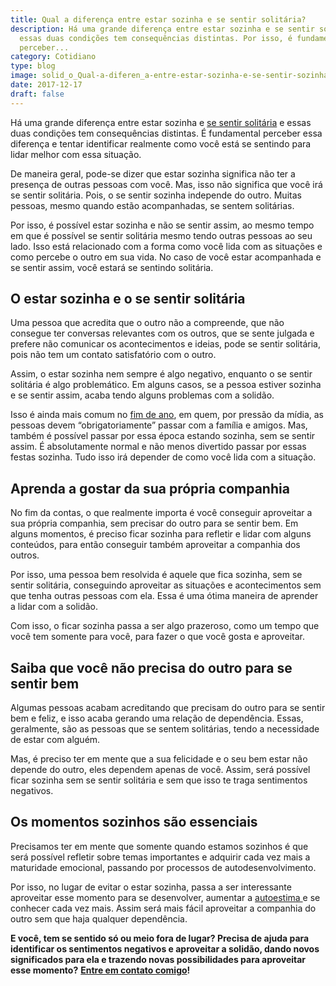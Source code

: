 ```yaml
---
title: Qual a diferença entre estar sozinha e se sentir solitária?
description: Há uma grande diferença entre estar sozinha e se sentir solitária e
  essas duas condições tem consequências distintas. Por isso, é fundamental
  perceber...
category: Cotidiano
type: blog
image: solid_o_Qual-a-diferen_a-entre-estar-sozinha-e-se-sentir-sozinha.jpg
date: 2017-12-17
draft: false
---
```


Há uma grande diferença entre estar sozinha e [se sentir solitária](https://yuribusin.com.br/dependencia-emocional/) e essas duas condições tem consequências distintas. É fundamental perceber essa diferença e tentar identificar realmente como você está se sentindo para lidar melhor com essa situação.

De maneira geral, pode-se dizer que estar sozinha significa não ter a presença de outras pessoas com você. Mas, isso não significa que você irá se sentir solitária. Pois, o se sentir sozinha independe do outro. Muitas pessoas, mesmo quando estão acompanhadas, se sentem solitárias.

Por isso, é possível estar sozinha e não se sentir assim, ao mesmo tempo em que é possível se sentir solitária mesmo tendo outras pessoas ao seu lado. Isso está relacionado com a forma como você lida com as situações e como percebe o outro em sua vida. No caso de você estar acompanhada e se sentir assim, você estará se sentindo solitária.

## **O estar sozinha e o se sentir solitária**

Uma pessoa que acredita que o outro não a compreende, que não consegue ter conversas relevantes com os outros, que se sente julgada e prefere não comunicar os acontecimentos e ideias, pode se sentir solitária, pois não tem um contato satisfatório com o outro.

Assim, o estar sozinha nem sempre é algo negativo, enquanto o se sentir solitária é algo problemático. Em alguns casos, se a pessoa estiver sozinha e se sentir assim, acaba tendo alguns problemas com a solidão.

Isso é ainda mais comum no [fim de ano](https://yuribusin.com.br/como-lidar-com-a-tristeza-de-fim-de-ano/), em quem, por pressão da mídia, as pessoas devem “obrigatoriamente” passar com a família e amigos. Mas, também é possível passar por essa época estando sozinha, sem se sentir assim. É absolutamente normal e não menos divertido passar por essas festas sozinha. Tudo isso irá depender de como você lida com a situação.

## **Aprenda a gostar da sua própria companhia**

No fim da contas, o que realmente importa é você conseguir aproveitar a sua própria companhia, sem precisar do outro para se sentir bem. Em alguns momentos, é preciso ficar sozinha para refletir e lidar com alguns conteúdos, para então conseguir também aproveitar a companhia dos outros.

Por isso, uma pessoa bem resolvida é aquele que fica sozinha, sem se sentir solitária, conseguindo aproveitar as situações e acontecimentos sem que tenha outras pessoas com ela. Essa é uma ótima maneira de aprender a lidar com a solidão.

Com isso, o ficar sozinha passa a ser algo prazeroso, como um tempo que você tem somente para você, para fazer o que você gosta e aproveitar.

## **Saiba que você não precisa do outro para se sentir bem**

Algumas pessoas acabam acreditando que precisam do outro para se sentir bem e feliz, e isso acaba gerando uma relação de dependência. Essas, geralmente, são as pessoas que se sentem solitárias, tendo a necessidade de estar com alguém.

Mas, é preciso ter em mente que a sua felicidade e o seu bem estar não depende do outro, eles dependem apenas de você. Assim, será possível ficar sozinha sem se sentir solitária e sem que isso te traga sentimentos negativos.

## **Os momentos sozinhos são essenciais**

Precisamos ter em mente que somente quando estamos sozinhos é que será possível refletir sobre temas importantes e adquirir cada vez mais a maturidade emocional, passando por processos de autodesenvolvimento.

Por isso, no lugar de evitar o estar sozinha, passa a ser interessante aproveitar esse momento para se desenvolver, aumentar a [autoestima ](https://yuribusin.com.br/como-aumentar-a-autoestima/)e se conhecer cada vez mais. Assim será mais fácil aproveitar a companhia do outro sem que haja qualquer dependência.

**E você, tem se sentido só ou meio fora de lugar? Precisa de ajuda para identificar os sentimentos negativos e aproveitar a solidão, dando novos significados para ela e trazendo novas possibilidades para aproveitar esse momento?** **[Entre em contato comigo](/contato/)!**
